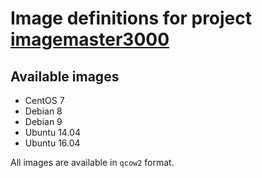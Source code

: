 # Image definitions for project [imagemaster3000](https://github.com/Misenko/imagemaster3000)

## Available images
* CentOS 7
* Debian 8
* Debian 9
* Ubuntu 14.04
* Ubuntu 16.04

All images are available in `qcow2` format.
